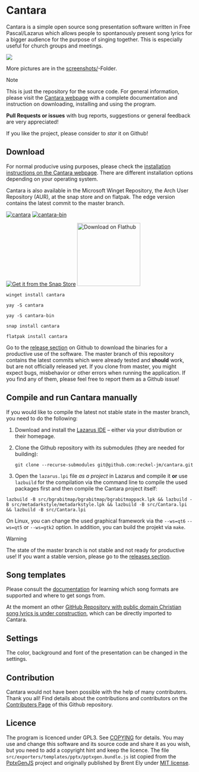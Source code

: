 # Cantara

Cantara is a simple open source song presentation software written in Free Pascal/Lazarus which allows people to spontanously present song lyrics for a bigger audience for the purpose of singing together. This is especially useful for church groups and meetings. 

![](screenshots/cantara-multiscreen.png)

More pictures are in the [screenshots/](screenshots/)-Folder.

> [!NOTE]
> This is just the repository for the source code. For general information, please visit the [Cantara webpage](https://cantara.app) with a complete documentation and instruction on downloading, installing and using the program.

**Pull Requests or issues** with bug reports, suggestions or general feedback are very appreciated!

If you like the project, please consider to *star* it on Github!

## Download
For normal producive using purposes, please check the [installation instructions on the Cantara webpage](https://www.cantara.app/tutorial/install-cantara/index.html). There are different installation options depending on your operating system.

Cantara is also available in the Microsoft Winget Repository, the Arch User Repository (AUR), at the snap store and on flatpak. The edge version contains the latest commit to the master branch.

[![cantara](https://img.shields.io/aur/version/cantara?color=1793d1&label=cantara&logo=arch-linux&style=for-the-badge)](https://aur.archlinux.org/packages/cantara/)
[![cantara-bin](https://img.shields.io/aur/version/cantara-bin?color=1793d1&label=cantara-bin&logo=arch-linux&style=for-the-badge)](https://aur.archlinux.org/packages/cantara-bin/)

[![Get it from the Snap Store](https://snapcraft.io/static/images/badges/en/snap-store-black.svg)](https://snapcraft.io/cantara)
<a href='https://flathub.org/apps/details/app.cantara.Cantara'><img width='170' alt='Download on Flathub' src='https://flathub.org/assets/badges/flathub-badge-en.png'/></a>

```
winget install cantara
```
```
yay -S cantara
```
```
yay -S cantara-bin
```
```
snap install cantara
```
```
flatpak install cantara
```

Go to the [release section](https://github.com/reckel-jm/cantara/releases/) on Github to download the binaries for a productive use of the software.
The master branch of this repository contains the latest commits which were already tested and **should** work, but are not officially released yet. If you clone from master, you might expect bugs, misbehavior or other errors when running the application. If you find any of them, please feel free to report them as a Github issue!

## Compile and run Cantara manually

If you would like to compile the latest not stable state in the master branch, you need to do the following:

 1. Download and install the [Lazarus IDE](https://www.lazarus-ide.org) – either via your distribution or their homepage.
 2. Clone the Github repository with its submodules (they are needed for building):

    `git clone --recurse-submodules git@github.com:reckel-jm/cantara.git`

 3. Open the `lazarus.lpi` file *as a project* in Lazarus and compile it **or** use `lazbuild` for the compilation via the command line to compile the used packages first and then compile the Cantara project itself:

   `lazbuild -B src/bgrabitmap/bgrabitmap/bgrabitmappack.lpk && lazbuild -B src/metadarkstyle/metadarkstyle.lpk && lazbuild -B src/Cantara.lpi && lazbuild -B src/Cantara.lpi`

On Linux, you can change the used graphical framework via the `--ws=qt6` `--ws=qt5` or `--ws=gtk2` option. In addition, you can build the projekt via `make`.

> [!WARNING]
> The state of the master branch is not stable and not ready for productive use! If you want a stable version, please go to the [releases section](releases/).

## Song templates
Please consult the [documentation](https://www.cantara.app/tutorial/where-to-get-the-songs/) for learning which song formats are supported and where to get songs from.

At the moment an other [GitHub Repository with public domain Christian song lyrics is under construction](https://github.com/reckel-jm/cantara_songrepo), which can be directly imported to Cantara.

## Settings
The color, background and font of the presentation can be changed in the settings.

## Contribution

Cantara would not have been possible with the help of many contributers. Thank you all!
Find details about the contributions and contributors on the [Contributers Page](https://github.com/reckel-jm/cantara/graphs/contributors) of this Github repository.

## Licence
The program is licenced under GPL3. See [COPYING](https://github.com/reckel-jm/cantara/blob/master/COPYING) for details. You may use and change this software and its source code and share it as you wish, but you need to add a copyright hint and keep the licence.
The file `src/exporters/templates/pptx/pptxgen.bundle.js` ist copied from the [PptxGenJS](https://github.com/gitbrent/PptxGenJS/) project and originally published by Brent Ely under [MIT license](https://github.com/gitbrent/PptxGenJS/blob/master/LICENSE).
